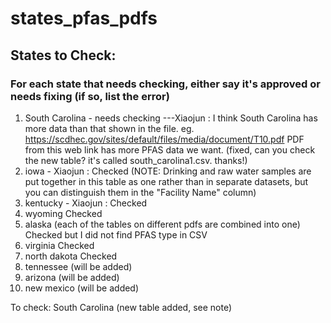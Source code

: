 # states_pfas_pdfs

## States to Check:
### For each state that needs checking, either say it's approved or needs fixing (if so, list the error)

1. South Carolina - needs checking ---Xiaojun : I think South Carolina has more data than that shown in the file. eg. https://scdhec.gov/sites/default/files/media/document/T10.pdf  PDF from this web link has more PFAS data we want. (fixed, can you check the new table? it's called south_carolina1.csv. thanks!)
3. iowa - Xiaojun : Checked (NOTE: Drinking and raw water samples are put together in this table as one rather than in separate datasets, but you can distinguish them in the "Facility Name" column)
4. kentucky - Xiaojun : Checked
5. wyoming  Checked
6. alaska (each of the tables on different pdfs are combined into one) Checked but I did not find PFAS type in CSV
7. virginia Checked
8. north dakota Checked
9. tennessee (will be added)
10. arizona (will be added)
11. new mexico (will be added)

To check: South Carolina (new table added, see note) 
